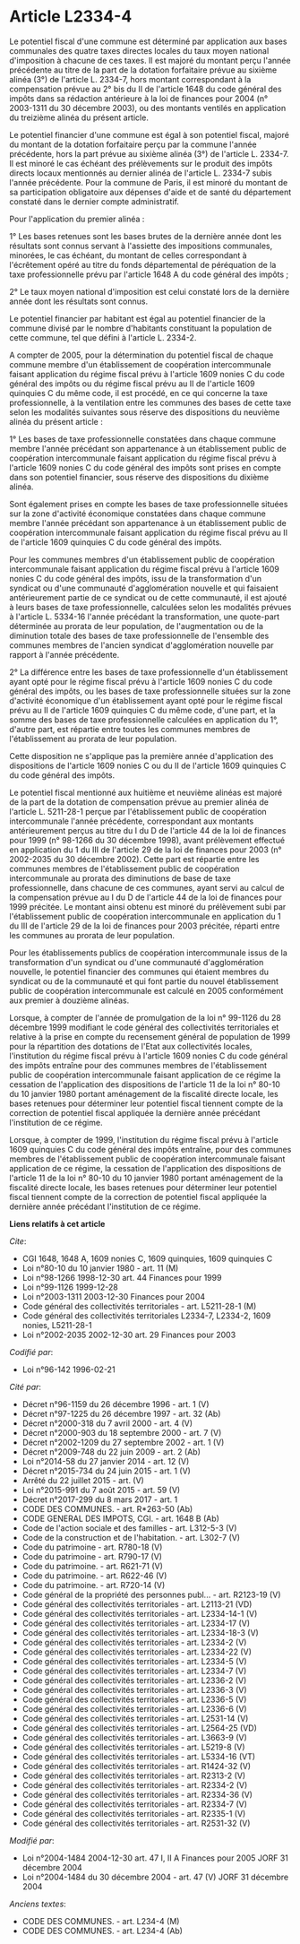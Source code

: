 # Article L2334-4

Le potentiel fiscal d'une commune est déterminé par application aux bases communales des quatre taxes directes locales du
taux moyen national d'imposition à chacune de ces taxes. Il est majoré du montant perçu l'année précédente au titre de la
part de la dotation forfaitaire prévue au sixième alinéa (3°) de l'article L. 2334-7, hors montant correspondant à la
compensation prévue au 2° bis du II de l'article 1648 du code général des impôts dans sa rédaction antérieure à la loi de
finances pour 2004 (n° 2003-1311 du 30 décembre 2003), ou des montants ventilés en application du treizième alinéa du présent
article.

Le potentiel financier d'une commune est égal à son potentiel fiscal, majoré du montant de la dotation forfaitaire perçu par
la commune l'année précédente, hors la part prévue au sixième alinéa (3°) de l'article L. 2334-7. Il est minoré le cas
échéant des prélèvements sur le produit des impôts directs locaux mentionnés au dernier alinéa de l'article L. 2334-7 subis
l'année précédente. Pour la commune de Paris, il est minoré du montant de sa participation obligatoire aux dépenses d'aide et
de santé du département constaté dans le dernier compte administratif.

Pour l'application du premier alinéa :

1° Les bases retenues sont les bases brutes de la dernière année dont les résultats sont connus servant à l'assiette des
impositions communales, minorées, le cas échéant, du montant de celles correspondant à l'écrêtement opéré au titre du fonds
départemental de péréquation de la taxe professionnelle prévu par l'article 1648 A du code général des impôts ;

2° Le taux moyen national d'imposition est celui constaté lors de la dernière année dont les résultats sont connus.

Le potentiel financier par habitant est égal au potentiel financier de la commune divisé par le nombre d'habitants
constituant la population de cette commune, tel que défini à l'article L. 2334-2.

A compter de 2005, pour la détermination du potentiel fiscal de chaque commune membre d'un établissement de coopération
intercommunale faisant application du régime fiscal prévu à l'article 1609 nonies C du code général des impôts ou du régime
fiscal prévu au II de l'article 1609 quinquies C du même code, il est procédé, en ce qui concerne la taxe professionnelle, à
la ventilation entre les communes des bases de cette taxe selon les modalités suivantes sous réserve des dispositions du
neuvième alinéa du présent article :

1° Les bases de taxe professionnelle constatées dans chaque commune membre l'année précédant son appartenance à un
établissement public de coopération intercommunale faisant application du régime fiscal prévu à l'article 1609 nonies C du
code général des impôts sont prises en compte dans son potentiel financier, sous réserve des dispositions du dixième alinéa.

Sont également prises en compte les bases de taxe professionnelle situées sur la zone d'activité économique constatées dans
chaque commune membre l'année précédant son appartenance à un établissement public de coopération intercommunale faisant
application du régime fiscal prévu au II de l'article 1609 quinquies C du code général des impôts.

Pour les communes membres d'un établissement public de coopération intercommunale faisant application du régime fiscal prévu
à l'article 1609 nonies C du code général des impôts, issu de la transformation d'un syndicat ou d'une communauté
d'agglomération nouvelle et qui faisaient antérieurement partie de ce syndicat ou de cette communauté, il est ajouté à leurs
bases de taxe professionnelle, calculées selon les modalités prévues à l'article L. 5334-16 l'année précédant la
transformation, une quote-part déterminée au prorata de leur population, de l'augmentation ou de la diminution totale des
bases de taxe professionnelle de l'ensemble des communes membres de l'ancien syndicat d'agglomération nouvelle par rapport à
l'année précédente.

2° La différence entre les bases de taxe professionnelle d'un établissement ayant opté pour le régime fiscal prévu à
l'article 1609 nonies C du code général des impôts, ou les bases de taxe professionnelle situées sur la zone d'activité
économique d'un établissement ayant opté pour le régime fiscal prévu au II de l'article 1609 quinquies C du même code, d'une
part, et la somme des bases de taxe professionnelle calculées en application du 1°, d'autre part, est répartie entre toutes
les communes membres de l'établissement au prorata de leur population.

Cette disposition ne s'applique pas la première année d'application des dispositions de l'article 1609 nonies C ou du II de
l'article 1609 quinquies C du code général des impôts.

Le potentiel fiscal mentionné aux huitième et neuvième alinéas est majoré de la part de la dotation de compensation prévue au
premier alinéa de l'article L. 5211-28-1 perçue par l'établissement public de coopération intercommunale l'année précédente,
correspondant aux montants antérieurement perçus au titre du I du D de l'article 44 de la loi de finances pour 1999 (n°
98-1266 du 30 décembre 1998), avant prélèvement effectué en application du 1 du III de l'article 29 de la loi de finances
pour 2003 (n° 2002-2035 du 30 décembre 2002). Cette part est répartie entre les communes membres de l'établissement public de
coopération intercommunale au prorata des diminutions de base de taxe professionnelle, dans chacune de ces communes, ayant
servi au calcul de la compensation prévue au I du D de l'article 44 de la loi de finances pour 1999 précitée. Le montant
ainsi obtenu est minoré du prélèvement subi par l'établissement public de coopération intercommunale en application du 1 du
III de l'article 29 de la loi de finances pour 2003 précitée, réparti entre les communes au prorata de leur population.

Pour les établissements publics de coopération intercommunale issus de la transformation d'un syndicat ou d'une communauté
d'agglomération nouvelle, le potentiel financier des communes qui étaient membres du syndicat ou de la communauté et qui font
partie du nouvel établissement public de coopération intercommunale est calculé en 2005 conformément aux premier à douzième
alinéas.

Lorsque, à compter de l'année de promulgation de la loi n° 99-1126 du 28 décembre 1999 modifiant le code général des
collectivités territoriales et relative à la prise en compte du recensement général de population de 1999 pour la répartition
des dotations de l'Etat aux collectivités locales, l'institution du régime fiscal prévu à l'article 1609 nonies C du code
général des impôts entraîne pour des communes membres de l'établissement public de coopération intercommunale faisant
application de ce régime la cessation de l'application des dispositions de l'article 11 de la loi n° 80-10 du 10 janvier 1980
portant aménagement de la fiscalité directe locale, les bases retenues pour déterminer leur potentiel fiscal tiennent compte
de la correction de potentiel fiscal appliquée la dernière année précédant l'institution de ce régime.

Lorsque, à compter de 1999, l'institution du régime fiscal prévu à l'article 1609 quinquies C du code général des impôts
entraîne, pour des communes membres de l'établissement public de coopération intercommunale faisant application de ce régime,
la cessation de l'application des dispositions de l'article 11 de la loi n° 80-10 du 10 janvier 1980 portant aménagement de
la fiscalité directe locale, les bases retenues pour déterminer leur potentiel fiscal tiennent compte de la correction de
potentiel fiscal appliquée la dernière année précédant l'institution de ce régime.

**Liens relatifs à cet article**

_Cite_:

  - CGI 1648, 1648 A, 1609 nonies C, 1609 quinquies, 1609 quinquies C
  - Loi n°80-10 du 10 janvier 1980 - art. 11 (M)
  - Loi n°98-1266 1998-12-30 art. 44 Finances pour 1999
  - Loi n°99-1126 1999-12-28
  - Loi n°2003-1311 2003-12-30 Finances pour 2004
  - Code général des collectivités territoriales - art. L5211-28-1 (M)
  - Code général des collectivités territoriales L2334-7, L2334-2, 1609 nonies, L5211-28-1
  - Loi n°2002-2035 2002-12-30 art. 29 Finances pour 2003

_Codifié par_:

  - Loi n°96-142 1996-02-21

_Cité par_:

  - Décret n°96-1159 du 26 décembre 1996 - art. 1 (V)
  - Décret n°97-1225 du 26 décembre 1997 - art. 32 (Ab)
  - Décret n°2000-318 du 7 avril 2000 - art. 4 (V)
  - Décret n°2000-903 du 18 septembre 2000 - art. 7 (V)
  - Décret n°2002-1209 du 27 septembre 2002 - art. 1 (V)
  - Décret n°2009-748 du 22 juin 2009 - art. 2 (Ab)
  - Loi n°2014-58 du 27 janvier 2014 - art. 12 (V)
  - Décret n°2015-734 du 24 juin 2015 - art. 1 (V)
  - Arrêté du 22 juillet 2015 - art. (V)
  - Loi n°2015-991 du 7 août 2015 - art. 59 (V)
  - Décret n°2017-299 du 8 mars 2017 - art. 1
  - CODE DES COMMUNES. - art. R*263-50 (Ab)
  - CODE GENERAL DES IMPOTS, CGI. - art. 1648 B (Ab)
  - Code de l'action sociale et des familles - art. L312-5-3 (V)
  - Code de la construction et de l'habitation. - art. L302-7 (V)
  - Code du patrimoine - art. R780-18 (V)
  - Code du patrimoine - art. R790-17 (V)
  - Code du patrimoine. - art. R621-71 (V)
  - Code du patrimoine. - art. R622-46 (V)
  - Code du patrimoine. - art. R720-14 (V)
  - Code général de la propriété des personnes publ... - art. R2123-19 (V)
  - Code général des collectivités territoriales - art. L2113-21 (VD)
  - Code général des collectivités territoriales - art. L2334-14-1 (V)
  - Code général des collectivités territoriales - art. L2334-17 (V)
  - Code général des collectivités territoriales - art. L2334-18-3 (V)
  - Code général des collectivités territoriales - art. L2334-2 (V)
  - Code général des collectivités territoriales - art. L2334-22 (V)
  - Code général des collectivités territoriales - art. L2334-5 (V)
  - Code général des collectivités territoriales - art. L2334-7 (V)
  - Code général des collectivités territoriales - art. L2336-2 (V)
  - Code général des collectivités territoriales - art. L2336-3 (V)
  - Code général des collectivités territoriales - art. L2336-5 (V)
  - Code général des collectivités territoriales - art. L2336-6 (V)
  - Code général des collectivités territoriales - art. L2531-14 (V)
  - Code général des collectivités territoriales - art. L2564-25 (VD)
  - Code général des collectivités territoriales - art. L3663-9 (V)
  - Code général des collectivités territoriales - art. L5219-8 (V)
  - Code général des collectivités territoriales - art. L5334-16 (VT)
  - Code général des collectivités territoriales - art. R1424-32 (V)
  - Code général des collectivités territoriales - art. R2313-2 (V)
  - Code général des collectivités territoriales - art. R2334-2 (V)
  - Code général des collectivités territoriales - art. R2334-36 (V)
  - Code général des collectivités territoriales - art. R2334-7 (V)
  - Code général des collectivités territoriales - art. R2335-1 (V)
  - Code général des collectivités territoriales - art. R2531-32 (V)

_Modifié par_:

  - Loi n°2004-1484 2004-12-30 art. 47 I, II A Finances pour 2005 JORF 31 décembre 2004
  - Loi n°2004-1484 du 30 décembre 2004 - art. 47 (V) JORF 31 décembre 2004

_Anciens textes_:

  - CODE DES COMMUNES. - art. L234-4 (M)
  - CODE DES COMMUNES. - art. L234-4 (Ab)
